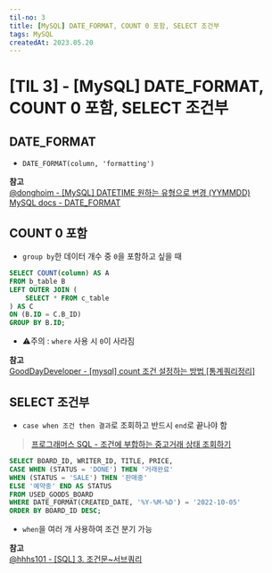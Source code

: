 ```yaml
---
til-no: 3
title: [MySQL] DATE_FORMAT, COUNT 0 포함, SELECT 조건부
tags: MySQL
createdAt: 2023.05.20
---
```


# [TIL 3] - [MySQL] DATE_FORMAT, COUNT 0 포함, SELECT 조건부

## DATE_FORMAT

- `DATE_FORMAT(column, 'formatting')`

**참고**\
[@donghoim - [MySQL] DATETIME 원하는 유형으로 변경 (YYMMDD)](https://velog.io/@donghoim/MySQL-DATETIME-%EC%9B%90%ED%95%98%EB%8A%94-%EC%9C%A0%ED%98%95%EC%9C%BC%EB%A1%9C-%EB%B3%80%EA%B2%BD-YYMMDD)\
[MySQL docs - DATE_FORMAT](https://dev.mysql.com/doc/refman/8.0/en/date-and-time-functions.html#function_date-format)

## COUNT 0 포함

- `group by`한 데이터 개수 중 `0`을 포함하고 싶을 때

```sql
SELECT COUNT(column) AS A
FROM b_table B
LEFT OUTER JOIN (
    SELECT * FROM c_table
) AS C
ON (B.ID = C.B_ID)
GROUP BY B.ID;
```

- ⚠주의 : `where` 사용 시 `0`이 사라짐

**참고**\
[GoodDayDeveloper - [mysql] count 조건 설정하는 방법 [통계쿼리정리]](https://chobopark.tistory.com/117)

## SELECT 조건부

- `case when 조건 then 결과`로 조회하고 반드시 `end`로 끝나야 함

> [프로그래머스 SQL - 조건에 부합하는 중고거래 상태 조회하기](https://school.programmers.co.kr/learn/courses/30/lessons/164672)

```sql
SELECT BOARD_ID, WRITER_ID, TITLE, PRICE,
CASE WHEN (STATUS = 'DONE') THEN '거래완료'
WHEN (STATUS = 'SALE') THEN '판매중'
ELSE '예약중' END AS STATUS
FROM USED_GOODS_BOARD
WHERE DATE_FORMAT(CREATED_DATE, '%Y-%M-%D') = '2022-10-05'
ORDER BY BOARD_ID DESC;
```

- `when`을 여러 개 사용하여 조건 분기 가능

**참고**\
[@hhhs101 - [SQL] 3. 조건문~서브쿼리](https://velog.io/@hhhs101/SQL-3.-%EC%A1%B0%EA%B1%B4%EB%AC%B8)
